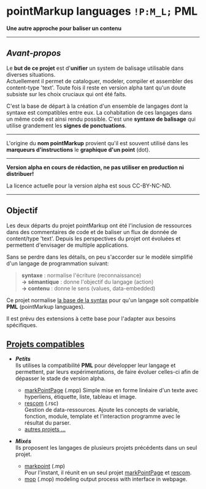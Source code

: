 <!--[English translation](readmeEng)-->

# pointMarkup languages `!P:M_L;` PML

**Une autre approche pour baliser un contenu**

***

## _Avant-propos_

Le **but de ce projet** est d'**unifier** un system de balisage utilisable dans diverses situations. <!--Son **parsers** doit être **simple** et rapide.-->  
Actuellement il permet de cataloguer, modeler, compiler et assembler des content-type 'text'. Toute fois il reste en version alpha tant qu'un doute subsiste sur les choix cruciaux qui ont été faits.  

C'est la base de départ à la création d'un ensemble de langages dont la syntaxe est compatibles entre eux. La cohabitation de ces langages dans un même code est ainsi rendu possible. C'est une **syntaxe de balisage** qui utilise grandement les **signes de ponctuations**.  

***

L'origine du **nom pointMarkup** provient qu'il est souvent utilisé dans les **marqueurs d'instructions** le **graphique d'un point** (dot).

***

**Version alpha en cours de rédaction, ne pas utiliser en production ni distribuer!**  

La licence actuelle pour la version alpha est sous CC-BY-NC-ND.  

***

## Objectif

Les deux départs du projet pointMarkup ont été l'inclusion de ressources dans des commentaires de code et de baliser un flux de donnée de content/type 'text'. Depuis les perspectives du projet ont évoluées et permettent d'envisager de multiple applications.  

Sans se perdre dans les détails, on peu s'accorder sur le modèle simplifié d'un langage de programmation suivant:  
>**syntaxe** : normalise l'écriture (reconnaissance)  
> **-> sémantique** : donne l'objectif du langage (action)  
> **-> contenu** : donne le sens (values, data-embedded)  

Ce projet normalise [la base de la syntax](Base)  pour qu'un langage soit compatible **PML** (pointMarkup languages).

Il est prévu des extensions à cette base pour l'adapter aux besoins spécifiques.
<!--
- [Contenu binaire](Base/Extend/Binary).  
- [Librairies pointMarkup](Base/Exend/Library).  
-->
<!--- [Changement de marqueur](Base/Extend/MarkChange).-->

<!--Vous souhaitez d'autres fonctionnalité? Faite une [demandes à intégrer ultérieurement](pointMarkupRequest).-->  

## [Projets compatibles](compatibleProjects)

- **_Petits_**  
Ils utilises la compatibilité **PML** pour développer leur langage et permettent, par leurs expérimentations, de faire évoluer celles-ci afin de dépasser le stade de version alpha.  

  - [markPointPage](https://github.com/pointMarkup/markPointPage) (.mpp)  Simple mise en forme linéaire d'un texte avec hyperliens, étiquette, liste, tableau et image.
  - [rescom](https://github.com/pointMarkup/rescom) (.rsc)  
  Gestion de data-ressources. Ajoute les concepts de variable, fonction, module, template et l'interaction programme avec le résultat du parser.
  - [autres projets ...](compatibleProjects/otherSmall)

- **_Mixés_**  
Ils proposent les langages de plusieurs projets précédents dans un seul projet.  

  - [markpoint](https://github.com/pointMarkup/markPointPage) (.mp)  
  Pour l'instant, il réunit en un seul projet [markPointPage](https://github.com/pointMarkup/markPointPage) et [rescom](https://github.com/pointMarkup/rescom).  
  - [mop](https://github.com/mop) (.mop) modeling output process with interface  in webpage.  

<!--  - [autres projets ...](compatibleProjects/otherMixed)-->

<!--
## [Projets Utilisateurs](compatibleProjects)
-->
